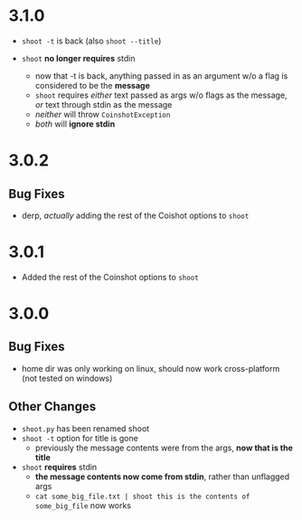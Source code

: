 3.1.0
=====
* ``shoot -t`` is back (also ``shoot --title``)

* ``shoot`` **no longer requires** stdin
    * now that -t is back, anything passed in as an argument w/o a flag is
      considered to be the **message**
    * ``shoot`` requires *either* text passed as args w/o flags as the message,
      *or* text through stdin as the message
    * *neither* will throw ``CoinshotException``
    * *both* will **ignore stdin**

3.0.2
=====

Bug Fixes
---------
* derp, *actually* adding the rest of the Coishot options to ``shoot``

3.0.1
=====
* Added the rest of the Coinshot options to ``shoot``

3.0.0
=====

Bug Fixes
---------

* home dir was only working on linux, should now work cross-platform (not tested on windows)

Other Changes
-------------

* ``shoot.py`` has been renamed shoot
* ``shoot -t`` option for title is gone
    * previously the message contents were from the args, **now that is the title**
* ``shoot`` **requires** stdin
    * **the message contents now come from stdin**, rather than unflagged args
    * ``cat some_big_file.txt | shoot this is the contents of some_big_file`` now works
